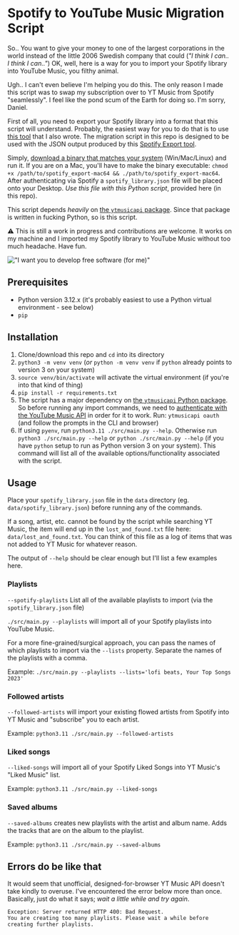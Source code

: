 # Spotify to YouTube Music Migration Script

So.. You want to give your money to one of the largest corporations in the world instead of the little 2006 Swedish company that could (_"I think I can.. I think I can.."_) OK, well, here is a way for you to import your Spotify library into YouTube Music, you filthy animal.

Ugh.. I can't even believe I'm helping you do this. The only reason I made this script was to swap my subscription over to YT Music from Spotify "seamlessly". I feel like the pond scum of the Earth for doing so. I'm sorry, Daniel.

First of all, you need to export your Spotify library into a format that this script will understand. Probably, the easiest way for you to do that is to use [this tool](https://github.com/jonathanbell/spotify_export) that I also wrote. The migration script in this repo is designed to be used with the JSON output produced by this [Spotify Export tool](https://github.com/jonathanbell/spotify_export).

Simply, [download a binary that matches your system](https://github.com/jonathanbell/spotify_export/releases) (Win/Mac/Linux) and run it. If you are on a Mac, you'll have to make the binary executable: `chmod +x /path/to/spotify_export-mac64 && ./path/to/spotify_export-mac64`. After authenticating via Spotify a `spotify_library.json` file will be placed onto your Desktop. _Use this file with this Python script_, provided here (in this repo).

This script depends _heavily_ on [the `ytmusicapi` package](https://github.com/sigma67/ytmusicapi). Since that package is written in fucking Python, so is this script.

⚠️ This is still a work in progress and contributions are welcome. It works on my machine and I imported my Spotify library to YouTube Music without too much headache. Have fun.

!["I want you to develop free software (for me)"](https://miro.medium.com/v2/resize:fit:751/1*0zSv0aE2Whxf0ecf1PGRuw.jpeg)

## Prerequisites

- Python version 3.12.x (it's probably easiest to use a Python virtual environment - see below)
- `pip`

## Installation

1. Clone/download this repo and `cd` into its directory
1. `python3 -m venv venv` (_or_ `python -m venv venv` if `python` already points to version 3 on your system)
1. `source venv/bin/activate` will activate the virtual environment (if you're into that kind of thing)
1. `pip install -r requirements.txt`
1. The script has a major dependency on [the `ytmusicapi` Python package](https://github.com/sigma67/ytmusicapi?tab=readme-ov-file). So before running any import commands, we need to [authenticate with the YouTube Music API](https://ytmusicapi.readthedocs.io/en/stable/setup/oauth.html) in order for it to work. Run: `ytmusicapi oauth` (and follow the prompts in the CLI and browser)
1. If using `pyenv`, run `python3.11 ./src/main.py --help`. Otherwise run `python3 ./src/main.py --help` or `python ./src/main.py --help` (if you have `python` setup to run as Python version 3 on your system). This command will list all of the available options/functionality associated with the script.

## Usage

Place your `spotify_library.json` file in the `data` directory (eg. `data/spotify_library.json`) before running any of the commands.

If a song, artist, etc. cannot be found by the script while searching YT Music, the item will end up in the `lost_and_found.txt` file here: `data/lost_and_found.txt`. You can think of this file as a log of items that was not added to YT Music for whatever reason.

The output of `--help` should be clear enough but I'll list a few examples here.

### Playlists

`--spotify-playlists` List all of the available playlists to import (via the `spotify_library.json` file)

`./src/main.py --playlists` will import all of your Spotify playlists into YouTube Music.

For a more fine-grained/surgical approach, you can pass the names of which playlists to import via the `--lists` property. Separate the names of the playlists with a comma.

Example: `./src/main.py --playlists --lists='lofi beats, Your Top Songs 2023'`

### Followed artists

`--followed-artists` will import your existing flowed artists from Spotify into YT Music and "subscribe" you to each artist.

Example: `python3.11 ./src/main.py --followed-artists`

### Liked songs

`--liked-songs` will import all of your Spotify Liked Songs into YT Music's "Liked Music" list.

Example: `python3.11 ./src/main.py --liked-songs`

### Saved albums

`--saved-albums` creates new playlists with the artist and album name. Adds the tracks that are on the album to the playlist.

Example: `python3.11 ./src/main.py --saved-albums`

## Errors do be like that

It would seem that unofficial, designed-for-browser YT Music API doesn't take kindly to overuse. I've encountered the error below more than once. Basically, just do what it says; _wait a little while and try again_.

```plaintext
Exception: Server returned HTTP 400: Bad Request.
You are creating too many playlists. Please wait a while before creating further playlists.
```
